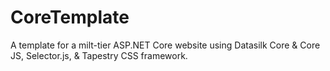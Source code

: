 # CoreTemplate
A template for a milt-tier ASP.NET Core website using Datasilk Core &amp; Core JS, Selector.js, &amp; Tapestry CSS framework.
